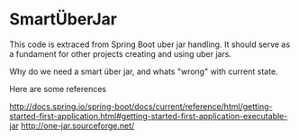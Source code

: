 SmartÜberJar
============

This code is extraced from Spring Boot uber jar handling. It should serve as a fundament for other projects creating and using uber jars.

Why do we need a smart über jar, and whats "wrong" with current state.

Here are some references 

http://docs.spring.io/spring-boot/docs/current/reference/html/getting-started-first-application.html#getting-started-first-application-executable-jar
http://one-jar.sourceforge.net/
